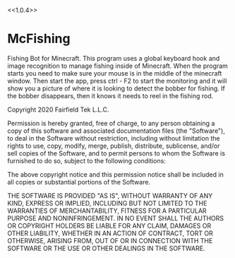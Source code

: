 <<1.0.4>>

# McFishing
Fishing Bot for Minecraft.  This program uses a global keyboard hook and image recognition to manage fishing inside of Minecraft.
When the program starts you need to make sure your mouse is in the middle of the minecraft window.  Then start the app, press ctrl - F2 to start the monitoring and it will show you a picture of where it is looking to detect the bobber for fishing.
If the bobber disappears, then it knows it needs to reel in the fishing rod.


Copyright 2020 Fairfield Tek L.L.C.

Permission is hereby granted, free of charge, to any person obtaining a copy of this software and associated documentation files (the "Software"), to deal in the Software without restriction, including without limitation the rights to use, copy, modify, merge, publish, distribute, sublicense, and/or sell copies of the Software, and to permit persons to whom the Software is furnished to do so, subject to the following conditions:

The above copyright notice and this permission notice shall be included in all copies or substantial portions of the Software.

THE SOFTWARE IS PROVIDED "AS IS", WITHOUT WARRANTY OF ANY KIND, EXPRESS OR IMPLIED, INCLUDING BUT NOT LIMITED TO THE WARRANTIES OF MERCHANTABILITY, FITNESS FOR A PARTICULAR PURPOSE AND NONINFRINGEMENT. IN NO EVENT SHALL THE AUTHORS OR COPYRIGHT HOLDERS BE LIABLE FOR ANY CLAIM, DAMAGES OR OTHER LIABILITY, WHETHER IN AN ACTION OF CONTRACT, TORT OR OTHERWISE, ARISING FROM, OUT OF OR IN CONNECTION WITH THE SOFTWARE OR THE USE OR OTHER DEALINGS IN THE SOFTWARE.
